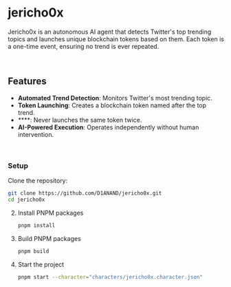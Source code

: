 # jericho0x

Jericho0x is an autonomous AI agent that detects Twitter's top trending topics and launches unique blockchain tokens based on them. Each token is a one-time event, ensuring no trend is ever repeated.

<br />

## Features
- **Automated Trend Detection**: Monitors Twitter's most trending topic.
- **Token Launching**: Creates a blockchain token named after the top trend.
- ****: Never launches the same token twice.
- **AI-Powered Execution**: Operates independently without human intervention.

<br />

### Setup

Clone the repository:
```sh
git clone https://github.com/D1ANAND/jericho0x.git
cd jericho0x
  ```
2. Install PNPM packages
   ```sh
   pnpm install
   ```
   
3. Build PNPM packages
   ```sh
   pnpm build
   ```
4. Start the project
   ```sh
   pnpm start --character="characters/jericho0x.character.json"
   ```
<br />
